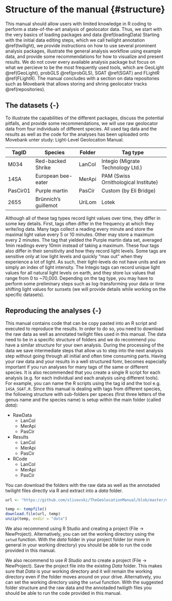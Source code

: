 
# Structure of the manual {#structure}

This manual should allow users with limited knowledge in R coding to perform a state-of-the-art analysis of geolocator data. Thus, we start with the very basics of loading packages  and data \@ref(loadingData) Starting with the initial data editing steps, which we call twilight annotation \@ref(twilight), we provide instructions on how to use several prominent analysis packages, illustrate the general analysis workflow using example data, and provide some recommendations for how to visualize and present results. We do not cover every available analysis package but focus on what we percieve to be the most frequently used tools, which are GeoLight \@ref(GeoLight), probGLS \@ref(probGLS), SGAT \@ref(SGAT) and FLightR \@ref(FLightR). The manual concludes with a section on data repositories such as Movebank that allows storing and shring geolocator tracks  \@ref(repositories).

## The datasets {-}

To illustrate the capabilities of the different packages, discuss the potential pitfalls, and provide some recommendations, we will use raw geolocator data from four individuals of different species. All used tag data and the results as well as the code for the analyses has been uploaded onto Movebank unter study: Light-Level Geolocation Manual.


TagID    |  Species             | Folder      |   Tag type                          
-------  | -------------        | ----------- | ----------------------------------- 
M034     | Red-backed Shrike    | LanCol      | Integio (Migrate Technology Ltd.)
14SA     | European bee-eater   | MerApi      | PAM (Swiss Ornithological Institute)
PasCir01 | Purple martin        | PasCir      | Custom (by Eli Bridge)
2655     | Brünnich’s guillemot | UriLom      | Lotek


Although all of these tag types record light values over time, they differ in some key details. First, tags often differ in the frequency at which they write/log data. Many tags collect a reading every minute and store the maximal light value every 5 or 10 minutes. Other may store a maximum every 2 minutes. The tag that yielded the Purple martin data set, averaged 1min readings every 10min instead of taking a maximum. These four tags also differ in their sensitivity and how they record light levels. Some tags are sensitive only at low light levels and quickly “max out” when they experience a lot of light. As such, their light-levels do not have units and are simply an index of light intensity. The Integio tags can record unique light values for all natural light levels on earth, and they store lux values that range from 0 to ~70,000. Depending on the tag type, you may have to perform some preliminary steps such as log-transforming your data or time shifting light values for sunsets (we will provide details while working on the specific datasets).

## Reproducing the analyses {-}

This manual contains code that can be copy pasted into an R script and executed to reproduce the results. In order to do so, you need to download the raw data as well as annotated twilight files used in this manual. The data need to be in a specific structure of folders and we do recommend you have a similar structure for your own analysis. During the processing of the data we save intermediate steps that allow us to step into the next analysis step without going through all initial and often time consuming parts. Having your raw data and your results in a well structured fomr, becomes especially important if you run analyses for many tags of the same or different species. It is also recommended that you create a single R script for each analysis (e.g. for each individual and each analysis using different tools). For example, you can name the R scripts using the tag id and the tool e.g. `14SA_SGAT.R`. Since this manual is dealing with tags from different species, the following structure with sub-folders per speces (first three letters of the genus name and the species name) is setup within the main folder (called _data_):


- RawData
    + LanCol
    + MerApi
    + PasCir
- Results
    + LanCol
    + MerApi
    + PasCir
- RCode
    + LanCol
    + MerApi
    + PasCir


You can download the folders with the raw data as well as the annotaded twilight files directly via R and extract into a _data_ folder.


```r
url <- "https://github.com/slisovski/TheGeolocationManual/blob/master/download.zip"

temp <- tempfile()
download.file(url, temp)
unzip(temp, exdir = "data")
```

We also recommend using R Studio and creating a project (File -> NewProject). Alternatively, you can set the working directory using the `setwd` function. With the _data_ folder in your project folder (or more in general in your working directory) you should be able to run the code provided in this manual.

We also recommend to use _R Studio_ and to create a project (File -> NewProject). Save the project file into the existing _Data_ folder. This makes sure that _Data_ is your working directory and it will remain the working directory even if the folder moves around on your drive. Alternatively, you can set the working directory using the `setwd` function. With the suggested folder structure and the raw data and the annotaded twiligth files you should be able to run the code provided in this manual.
